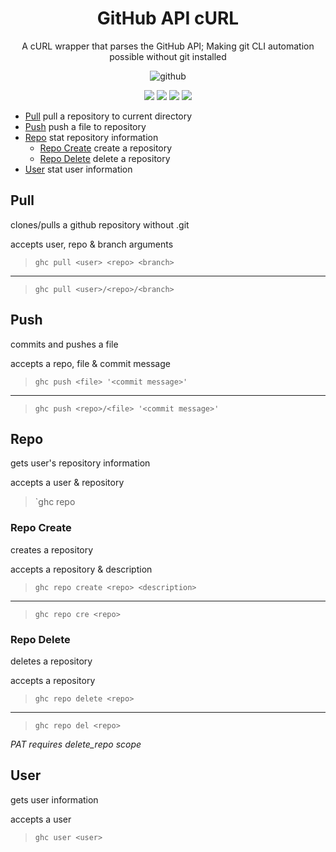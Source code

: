 <div align="center">
<h1>GitHub API cURL</h1>
<p>A cURL wrapper that parses the GitHub API; Making git CLI automation possible without git installed</p>

![github](https://miro.medium.com/max/1200/1*9PnPjPI65fGwLiMfluVLrw.jpeg)

<img src="https://img.shields.io/badge/Shell_Script-121011?style=for-the-badge&logo=gnu-bash&logoColor=white"></img>
<img src="https://img.shields.io/badge/Made%20with-Bash-1f425f.svg"></img>
<img src=https://img.shields.io/badge/Maintained%3F-yes-green.svg></img>
<img src="https://badge-size.herokuapp.com/wick3dr0se/github-api-curl/master/ghc"></img>
</div>

- [Pull](#pull) pull a repository to current directory
- [Push](#push) push a file to repository
- [Repo](#repo) stat repository information
  - [Repo Create](#repo-create) create a repository
  - [Repo Delete](#repo-delete) delete a repository
- [User](#user) stat user information


## Pull
clones/pulls a github repository without .git  

accepts user, repo & branch arguments  
> `ghc pull <user> <repo> <branch>`

--- 
> `ghc pull <user>/<repo>/<branch>`

## Push
commits and pushes a file

accepts a repo, file & commit message  
> `ghc push <file> '<commit message>'`

---
>  `ghc push <repo>/<file> '<commit message>'`

## Repo
gets user's repository information

accepts a user & repository  
> `ghc repo <user> <repo>

### Repo Create
creates a repository

accepts a repository & description
> `ghc repo create <repo> <description>`

---
> `ghc repo cre <repo>`

### Repo Delete
deletes a repository

accepts a repository  
> `ghc repo delete <repo>`

---
> `ghc repo del <repo>`

_PAT requires delete_repo scope_

## User
gets user information

accepts a user  
> `ghc user <user>`

